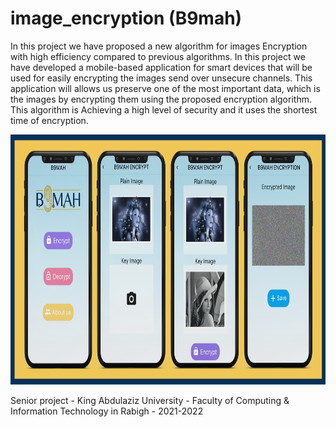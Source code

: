 

# image_encryption (B9mah)

In this project we have proposed a new algorithm for images Encryption with high efficiency compared to previous algorithms. In this project we have developed a mobile-based application for smart devices that will be used for easily encrypting the images send over unsecure channels. This application will allows us preserve one of the most important data, which is the images by encrypting them using the proposed encryption algorithm. This algorithm is Achieving a high level of security and it uses the shortest time of encryption.

<p align="center">
    <a href="">
        <img src="./example/poster.png" height="400px">
    </a>
</p>


Senior project - King Abdulaziz University - Faculty of Computing & Information Technology in Rabigh - 2021-2022

